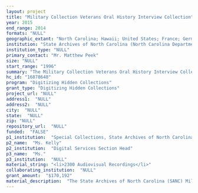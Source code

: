 ```yaml
--- 
layout: project 
title: "Military Collection Veterans Oral History Interview Collection"
year: 2015
end_range: 2014
formats: "NULL"
geographic_extant: "North Carolina; Hawaii; United States; France; Germany; England; South Korea; North Korea; Vietnam; Japan; Philippine Islands; Africa; Europe; Asia; South Pacific; South America; Iraq; Afghanistan."
institution: "State Archives of North Carolina (North Carolina Department of Cultural Resources)"
institution_type: "NULL"
primary_contact: "Mr. Matthew Peek"
size: "NULL"
start_range: "1996"
summary: "The Military Collection Veterans Oral History Interview Collection, composed of more than 1,150 oral history interviews with military service members with North Carolina connections from all U.S. military branches. The materials date from 1996 to 2014. The veterans oral history project has recorded interviews with veterans of all military engagements from World War I to the present. It is the largest veterans interview collection in North Carolina. This two-year project will digitize all audio and video interview recordings in its collection; create an online veterans oral history interface for the public; provide discoverable online metadata for the interviews; have many of the digitized oral history interviews transcribed or summarized; and make the interviews available through the NC Digital Collections and the Internet Archive. The project will also help the Military Collection asses the condition of the original audio recording formats, and plan for long-term physical storage of the recordings."
hc_id: "16878648"
program: "Digitizing Hidden Collections"
grant_type: "Digitizing Hidden Collections"
project_url: "NULL"
address1:  "NULL"
address2:  "NULL"
city:  "NULL"
state:  "NULL"
zip: "NULL"
repository_url:  "NULL"
funded:  "FALSE"
p1_institution:  "Special Collections, State Archives of North Carolina"
p2_name:  "Ms. Kelly"
p2_institution:  "Digital Services Section Head"
p3_name:  "Ms."
p3_institution:  "NULL"
material_string: "<li>2300 Audiovisual Recordings</li>"
collaborating_institution:  "NULL"
grant_amount:  "$170,192"
material_description:  "The State Archives of North Carolina (SANC) Military Collection's Veterans Oral History Interview Collection contains more than 1,150 oral history interviews of military veterans living in or from North Carolina. The Veterans Oral History Project began in 1996--two years after SANC initiated a formal Military Collection to collect original state military historical materials--in order to record the personal military service accounts of the remaining North Carolinians who served in World War I. The project would expand from 1996 to 2003 to focus on interviewing veterans of World War II, at the same time that the Military Collection attempted to build its holdings of primary historical materials for the benefit of the citizens of North Carolina. The interviews were conducted largely by volunteers from across the state, as well as by the Military Collection Archivist, and helped to build SANC's relationship with the state's veterans. The interviews eventually grew in terms of their historical scope, and the collection now contains interviews with veterans from World War I up to the recent conflicts in Iraq and Afghanistan, as well as peacetime service individuals and non-combatants. The interviews of many of the veterans correspond with original and copied archival materials donated to the Military Collection from 1996 to 2014. The interviews include the last living World War I soldiers in North Carolina; numerous interviews with female members of the U.S. Armed Forces; and interviews with members of every branch and many of the military regiments formed in North Carolina."
---
```

